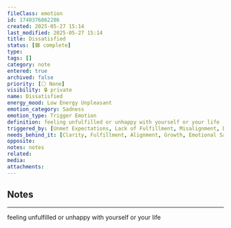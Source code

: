 ```yaml
---
fileClass: emotion
id: 1748376862286
created: 2025-05-27 15:14
last_modified: 2025-05-27 15:14
title: Dissatisfied
status: [🟩 complete]
type: 
tags: []
category: note
entered: true
archived: false
priority: [⚪ None]
visibility: 🔒 private
name: Dissatisfied
energy_mood: Low Energy Unpleasant
emotion_category: Sadness
emotion_type: Trigger Emotion
definition: feeling unfulfilled or unhappy with yourself or your life
triggered_by: [Unmet Expectations, Lack of Fulfillment, Misalignment, Discontent]
needs_behind_it: [Clarity, Fulfillment, Alignment, Growth, Emotional Satisfaction]
opposite: 
notes: notes
related: 
media: 
attachments:
---
```


## Notes
---
feeling unfulfilled or unhappy with yourself or your life


